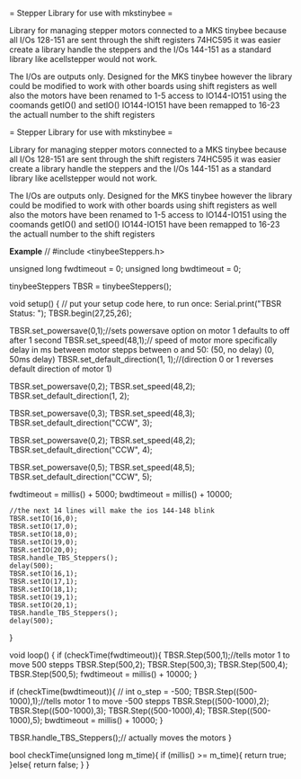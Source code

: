 = Stepper Library for use with mkstinybee =

Library for managing stepper motors connected to a MKS tinybee
because all I/Os 128-151 are sent through the shift registers 74HC595 it was easier create a library handle the steppers and the I/Os 144-151 as a standard library like acellstepper would not work.

The I/Os are outputs only. Designed for the MKS tinybee however the library could be modified to work with other boards using shift registers as well
also the motors have been renamed to 1-5
access to IO144-IO151 using the coomands getIO() and setIO() IO144-IO151 have been remapped to 16-23 the actuall number to the shift registers

= Stepper Library for use with mkstinybee =

Library for managing stepper motors connected to a MKS tinybee
because all I/Os 128-151 are sent through the shift registers 74HC595 it was easier create a library handle the steppers and the I/Os 144-151 as a standard library like acellstepper would not work.

The I/Os are outputs only. Designed for the MKS tinybee however the library could be modified to work with other boards using shift registers as well
also the motors have been renamed to 1-5
access to IO144-IO151 using the coomands getIO() and setIO() IO144-IO151 have been remapped to 16-23 the actuall number to the shift registers


**Example**
//
#include <tinybeeSteppers.h>

unsigned long fwdtimeout = 0;
unsigned long bwdtimeout = 0;

tinybeeSteppers TBSR = tinybeeSteppers();

void setup() {
  // put your setup code here, to run once:
  Serial.print("TBSR Status: ");
  TBSR.begin(27,25,26);
  
  TBSR.set_powersave(0,1);//sets powersave option on motor 1 defaults to off after 1 second
  TBSR.set_speed(48,1);// speed of motor more specifically delay in ms between motor stepps between o and 50: (50, no delay) (0, 50ms delay)
  TBSR.set_default_direction(1, 1);//(direction 0 or 1 reverses default direction of motor 1)
  
  TBSR.set_powersave(0,2);
  TBSR.set_speed(48,2);
  TBSR.set_default_direction(1, 2);
  
  TBSR.set_powersave(0,3);
  TBSR.set_speed(48,3);
  TBSR.set_default_direction("CCW", 3);
  
  TBSR.set_powersave(0,2);
  TBSR.set_speed(48,2);
  TBSR.set_default_direction("CCW", 4);
  
  TBSR.set_powersave(0,5);
  TBSR.set_speed(48,5);
  TBSR.set_default_direction("CCW", 5);


fwdtimeout = millis() + 5000;
bwdtimeout = millis() + 10000;

    //the next 14 lines will make the ios 144-148 blink
    TBSR.setIO(16,0);  
    TBSR.setIO(17,0);  
    TBSR.setIO(18,0);  
    TBSR.setIO(19,0);  
    TBSR.setIO(20,0);  
    TBSR.handle_TBS_Steppers();
    delay(500);
    TBSR.setIO(16,1);  
    TBSR.setIO(17,1);  
    TBSR.setIO(18,1);  
    TBSR.setIO(19,1);  
    TBSR.setIO(20,1);  
    TBSR.handle_TBS_Steppers();
    delay(500);

}

void loop() {
if (checkTime(fwdtimeout)){
  TBSR.Step(500,1);//tells motor 1 to move 500 stepps
  TBSR.Step(500,2);
  TBSR.Step(500,3);
  TBSR.Step(500,4);
  TBSR.Step(500,5);
  fwdtimeout = millis() + 10000;
  }
  
if (checkTime(bwdtimeout)){
//  int o_step = -500;
  TBSR.Step((500-1000),1);//tells motor 1 to move -500 stepps
  TBSR.Step((500-1000),2);
  TBSR.Step((500-1000),3);
  TBSR.Step((500-1000),4);
  TBSR.Step((500-1000),5);
  bwdtimeout = millis() + 10000;
  }
  
  TBSR.handle_TBS_Steppers();// actually moves the motors
}

bool checkTime(unsigned long m_time){
  if (millis() >= m_time){
      return true;
    }else{
      return false;
    }
}

